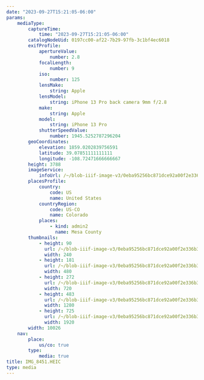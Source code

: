 ```yaml
---
date: "2023-09-27T15:21:05-06:00"
params:
    mediaType:
        captureTime:
            time: "2023-09-27T15:21:05-06:00"
        catalogNodeUid: 0197cc00-af22-7b29-97fb-3c1bf4ec6018
        exifProfile:
            apertureValue:
                number: 2.8
            focalLength:
                number: 9
            iso:
                number: 125
            lensMake:
                string: Apple
            lensModel:
                string: iPhone 13 Pro back camera 9mm f/2.8
            make:
                string: Apple
            model:
                string: iPhone 13 Pro
            shutterSpeedValue:
                number: 1945.5252787296204
        geoCoordinates:
            elevation: 1859.0202839756591
            latitude: 39.07851111111111
            longitude: -108.72471666666667
        height: 3788
        imageService:
            infoUrl: /~/blob-iiif-image-v3/0eba95256bc871dce92a00f2e336b318d58f3eb185b6838382cc6af9e3800c0f/info.json
        placesProfile:
            country:
                code: US
                name: United States
            countryRegion:
                code: US-CO
                name: Colorado
            places:
                - kind: admin2
                  name: Mesa County
        thumbnails:
            - height: 90
              url: /~/blob-iiif-image-v3/0eba95256bc871dce92a00f2e336b318d58f3eb185b6838382cc6af9e3800c0f/full/240%2C90/0/default.jpg
              width: 240
            - height: 181
              url: /~/blob-iiif-image-v3/0eba95256bc871dce92a00f2e336b318d58f3eb185b6838382cc6af9e3800c0f/full/480%2C181/0/default.jpg
              width: 480
            - height: 272
              url: /~/blob-iiif-image-v3/0eba95256bc871dce92a00f2e336b318d58f3eb185b6838382cc6af9e3800c0f/full/720%2C272/0/default.jpg
              width: 720
            - height: 483
              url: /~/blob-iiif-image-v3/0eba95256bc871dce92a00f2e336b318d58f3eb185b6838382cc6af9e3800c0f/full/1280%2C483/0/default.jpg
              width: 1280
            - height: 725
              url: /~/blob-iiif-image-v3/0eba95256bc871dce92a00f2e336b318d58f3eb185b6838382cc6af9e3800c0f/full/1920%2C725/0/default.jpg
              width: 1920
        width: 10026
    nav:
        place:
            us/co: true
        type:
            media: true
title: IMG_8451.HEIC
type: media
---
```

